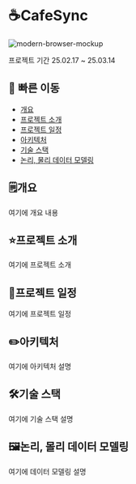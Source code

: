 # ☕CafeSync
![modern-browser-mockup](https://github.com/user-attachments/assets/fceef9ef-d8b3-4f7a-8c75-182f4b3b9dba)

프로젝트 기간 25.02.17 ~ 25.03.14

## 🔗 빠른 이동
- [개요](#🗒️개요)
- [프로젝트 소개](#⭐프로젝트-소개)
- [프로젝트 일정](#📅프로젝트-일정)
- [아키텍처](#✏️아키텍처)
- [기술 스택](#🛠️기술-스택)
- [논리, 물리 데이터 모델링](#🖼️논리-몰리-데이터-모델링)

## 🗒️개요
여기에 개요 내용

## ⭐프로젝트 소개
여기에 프로젝트 소개

## 📅프로젝트 일정 
여기에 프로젝트 일정

## ✏️아키텍처
여기에 아키텍처 설명

## 🛠️기술 스택
여기에 기술 스택 설명

## 🖼️논리, 몰리 데이터 모델링
여기에 데이터 모델링 설명
